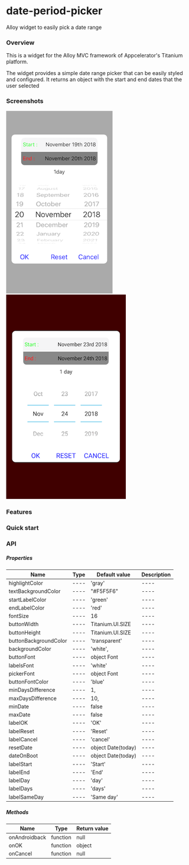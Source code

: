# date-period-picker
Alloy widget to easily pick a date range

### Overview
This is a widget for the Alloy MVC framework of Appcelerator's Titanium platform.

The widget provides a simple date range picker that can be easily styled and configured. It returns an object with the start and end dates that the user selected

### Screenshots

![iOS](https://github.com/liakos356/date-period-picker/blob/master/screenshots/ios.png?raw=true) ![Android](https://github.com/liakos356/date-period-picker/blob/master/screenshots/android.png?raw=true)

### Features

### Quick start

### API

##### Properties

| Name                  | Type   | Default value      | Description |
| ------                | ------ | ------             | ------      |
| highlightColor        | ----   | 'gray'             | ----        |
| textBackgroundColor   | ----   | "#F5F5F6"          | ----        |
| startLabelColor       | ----   | 'green'            | ----        |
| endLabelColor         | ----   | 'red'              | ----        |
| fontSize              | ----   | 16                 | ----        |
| buttonWidth           | ----   | Titanium.UI.SIZE   | ----        |
| buttonHeight          | ----   | Titanium.UI.SIZE   | ----        |
| buttonBackgroundColor | ----   | 'transparent'      | ----        |
| backgroundColor       | ----   | 'white',           | ----        |
| buttonFont            | ----   | object Font        | ----        |
| labelsFont            | ----   | 'white'            | ----        |
| pickerFont            | ----   | object Font        | ----        |
| buttonFontColor       | ----   | 'blue'             | ----        |
| minDaysDifference     | ----   | 1,                 | ----        |
| maxDaysDifference     | ----   | 10,                | ----        |
| minDate               | ----   | false              | ----        |
| maxDate               | ----   | false              | ----        |
| labelOK               | ----   | 'OK'               | ----        |
| labelReset            | ----   | 'Reset'            | ----        |
| labelCancel           | ----   | 'cancel'           | ----        |
| resetDate             | ----   | object Date(today) | ----        |
| dateOnBoot            | ----   | object Date(today) | ----        |
| labelStart            | ----   | 'Start'            | ----        |
| labelEnd              | ----   | 'End'              | ----        |
| labelDay              | ----   | 'day'              | ----        |
| labelDays             | ----   | 'days'             | ----        |
| labelSameDay          | ----   | 'Same day'         | ----        |

##### Methods

| Name          | Type     | Return value |
| ------        | ------   | ------       |
| onAndroidback | function | null         |
| onOK          | function | object       |
| onCancel      | function | null         |
